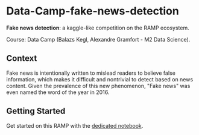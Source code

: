 # Data-Camp-fake-news-detection

**Fake news detection**: a kaggle-like competition on the RAMP ecosystem.

Course: Data Camp (Balazs Kegl, Alexandre Gramfort - M2 Data Science).

## Context
Fake news is intentionally written to mislead readers to believe false information, which makes it difficult and nontrivial to detect based on news content. Given the prevalence of this
new phenomenon, "Fake news" was even named the word of the year in 2016.

## Getting Started
Get started on this RAMP with the [dedicated notebook](fake_news_starting_kit.ipynb).

